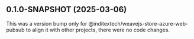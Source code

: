 <!--
SPDX-FileCopyrightText: 2025 2025 INDUSTRIA DE DISEÑO TEXTIL S.A. (INDITEX S.A.)

SPDX-License-Identifier: Apache-2.0
-->

## 0.1.0-SNAPSHOT (2025-03-06)

This was a version bump only for @inditextech/weavejs-store-azure-web-pubsub to align it with other projects, there were no code changes.